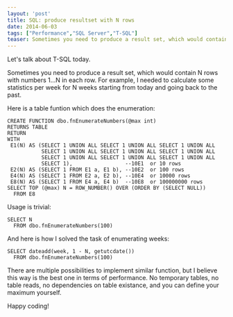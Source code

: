 ```yaml
---
layout: 'post'
title: SQL: produce resultset with N rows
date: 2014-06-03
tags: ["Performance","SQL Server","T-SQL"]
teaser: Sometimes you need to produce a result set, which would contain N rows with numbers 1...N in each row. For example, I needed to calculate some statistics per week for N weeks starting from today and going back to the past.
---
```


Let's talk about T-SQL today.

Sometimes you need to produce a result set, which would contain N rows with numbers 1...N in each row. For example, I needed to calculate some statistics per week for N weeks starting from today and going back to the past.

Here is a table funtion which does the enumeration:

    CREATE FUNCTION dbo.fnEnumerateNumbers(@max int) 
    RETURNS TABLE 
    RETURN 
    WITH
     E1(N) AS (SELECT 1 UNION ALL SELECT 1 UNION ALL SELECT 1 UNION ALL
               SELECT 1 UNION ALL SELECT 1 UNION ALL SELECT 1 UNION ALL
               SELECT 1 UNION ALL SELECT 1 UNION ALL SELECT 1 UNION ALL
               SELECT 1),                 --10E1  or 10 rows
     E2(N) AS (SELECT 1 FROM E1 a, E1 b), --10E2  or 100 rows
     E4(N) AS (SELECT 1 FROM E2 a, E2 b), --10E4  or 10000 rows
     E8(N) AS (SELECT 1 FROM E4 a, E4 b)  --10E8  or 100000000 rows
    SELECT TOP (@max) N = ROW_NUMBER() OVER (ORDER BY (SELECT NULL)) 
      FROM E8

Usage is trivial:

    SELECT N
      FROM dbo.fnEnumerateNumbers(100)

And here is how I solved the task of enumerating weeks:

    SELECT dateadd(week, 1 - N, getutcdate()) 
      FROM dbo.fnEnumerateNumbers(100)

There are multiple possibilities to implement similar function, but I believe this way is the best one in terms of performance. No temporary tables, no table reads, no dependencies on table existance, and you can define your maximum yourself.

Happy coding!